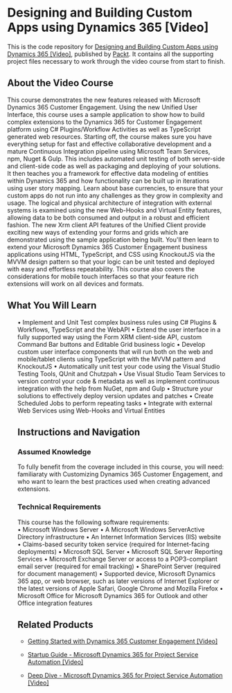 # Designing and Building Custom Apps using Dynamics 365 [Video]
This is the code repository for [Designing and Building Custom Apps using Dynamics 365 [Video]](https://www.packtpub.com/application-development/design-and-build-custom-app-using-dynamics-365-video?utm_source=github&utm_medium=repository&utm_campaign=9781788390613), published by [Packt](https://www.packtpub.com/?utm_source=github). It contains all the supporting project files necessary to work through the video course from start to finish.
## About the Video Course
This course demonstrates the new features released with Microsoft Dynamics 365 Customer Engagement. Using the new Unified User Interface, this course uses a sample application to show how to build complex extensions to the Dynamics 365 for Customer Engagement platform using C# Plugins/Workflow Activities as well as TypeScript generated web resources. 
Starting off, the course makes sure you have everything setup for fast and effective collaborative development and a mature Continuous Integration pipeline using Microsoft Team Services, npm, Nuget & Gulp. This includes automated unit testing of both server-side and client-side code as well as packaging and deploying of your solutions.
It then teaches you a framework for effective data modeling of entities within Dynamics 365 and how functionality can be built up in iterations using user story mapping. 
Learn about base currencies, to ensure that your custom apps do not run into any challenges as they grow in complexity and usage. The logical and physical architecture of integration with external systems is examined using the new Web-Hooks and Virtual Entity features, allowing data to be both consumed and output in a robust and efficient fashion.
The new Xrm client API features of the Unified Client provide exciting new ways of extending your forms and grids which are demonstrated using the sample application being built. 
You'll then learn to extend your Microsoft Dynamics 365 Customer Engagement business applications using HTML, TypeScript, and CSS using KnockoutJS via the MVVM design pattern so that your logic can be unit tested and deployed with easy and effortless repeatability. This course also covers the considerations for mobile touch interfaces so that your feature rich extensions will work on all devices and formats.



<H2>What You Will Learn</H2>
<DIV class=book-info-will-learn-text>
<UL>
•	Implement and Unit Test complex business rules using C# Plugins & Workflows, TypeScript and the WebAPI
•	Extend the user interface in a fully supported way using the Form XRM client-side API, custom Command Bar buttons and Editable Grid business logic
•	Develop custom user interface components that will run both on the web and mobile/tablet clients using TypeScript with the MVVM pattern and KnockoutJS
•	Automatically unit test your code using the Visual Studio Testing Tools, QUnit and Chutzpah
•	Use Visual Studio Team Services to version control your code & metadata as well as implement continuous integration with the help from NuGet, npm and Gulp
•	Structure your solutions to effectively deploy version updates and patches
•	Create Scheduled Jobs to perform repeating tasks
•	Integrate with external Web Services using Web-Hooks and Virtual Entities


## Instructions and Navigation
### Assumed Knowledge
To fully benefit from the coverage included in this course, you will need:<br/>
familiaraty with Customizing Dynamics 365 Customer Engagement, and who want to learn the best practices used when creating advanced extensions.
### Technical Requirements
This course has the following software requirements:<br/>
•	Microsoft Windows Server
•	A Microsoft Windows ServerActive Directory infrastructure
•	An Internet Information Services (IIS) website
•	Claims-based security token service (required for Internet-facing deployments)
•	Microsoft SQL Server
•	Microsoft SQL Server Reporting Services
•	Microsoft Exchange Server or access to a POP3-compliant email server (required for email tracking)
•	SharePoint Server (required for document management)
•	Supported device, Microsoft Dynamics 365 app, or web browser, such as later versions of Internet Explorer or the latest versions of Apple Safari, Google Chrome and Mozilla Firefox
•	Microsoft Office for Microsoft Dynamics 365 for Outlook and other Office integration features



## Related Products
* [Getting Started with Dynamics 365 Customer Engagement [Video]](https://www.packtpub.com/game-development/getting-started-dynamics-365-customer-engagement-video?utm_source=github&utm_medium=repository&utm_campaign=9781788292887)

* [Startup Guide - Microsoft Dynamics 365 for Project Service Automation [Video]](https://www.packtpub.com/business/startup-guide-microsoft-dynamics-365-project-service-automation-video?utm_source=github&utm_medium=repository&utm_campaign=9781788395823)

* [Deep Dive - Microsoft Dynamics 365 for Project Service Automation [Video]](https://www.packtpub.com/business/deep-dive-microsoft-dynamics-365-project-service-automation-video-0?utm_source=github&utm_medium=repository&utm_campaign=9781788398565)


